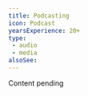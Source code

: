 ```yaml
---
title: Podcasting
icon: Podcast
yearsExperience: 20+
type:
 - audio
 - media
alsoSee:
---
```


Content pending
